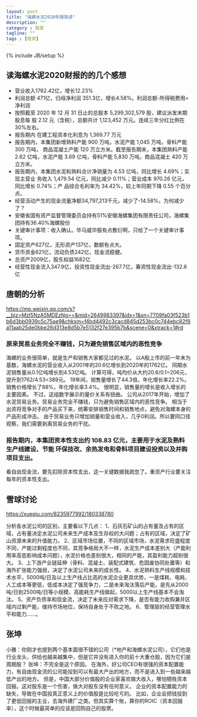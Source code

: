 ```yaml
---
layout: post
title: "海螺水泥2020年报简读"
description: ""
category : 投资
tagline: ""
tags : [投资]
---
```

{% include JB/setup %}


## 读海螺水泥2020财报的的几个感想

* 营业收入1762.42亿，增长12.23%
* 利润总额 471亿，归母净利润 351.3亿，增长4.58%。利润总额-所得税费用=净利润
* 按照截至 2020 年 12 月 31 日止的总股本 5,299,302,579 股，建议派发末期股息每 股 2.12 元（含税），总额共计 1,123,452 万元。连续三年分红比例在30%左右。
* 报告期内 在建工程资本化利息为 1,369.77 万元
* 报告期内，本集团新增熟料产能 900 万吨，水泥产能 1,045 万吨，骨料产能 300 万吨， 商品混凝土产能 120 万立方米。截至报告期末，本集团熟料产能 2.62 亿吨，水泥产能 3.69 亿吨，骨料产能 5,830 万吨，商品混凝土 420 万立方米。
* 报告期内，本集团水泥和熟料合计净销量为 4.53 亿吨，同比增长 4.69%；实现主营业 务收入 1,479.54 亿元，同比减少 0.11%；营业成本 970.26 亿元，同比增长 0.74%；产 品综合毛利率为 34.42%，较上年同期下降 0.55 个百分点。
* 经营活动产生的现金流量净额34,797,213千元，减少了-14.58%，为何减少了？
* 安徽省国有资产监督管理委员会持有51%安徽海螺集团有限责任公司，海螺集团持有36.40%海螺股份
* 关键审计事项：收入确认。毕马威华振有点敷衍啊，只给了一个关键审计事项。
* 固定资产627亿，无形资产137亿，数额有点大。
* 货币资金621亿，流动负债242亿，现金流稳健。
* 总资产2009亿，股东权益1682亿
* 经营性现金流入347.9亿，投资性现金流出-267.7亿，筹资性现金流出-132.6亿

## 唐朝的分析
https://mp.weixin.qq.com/s?__biz=MzI5NzA5MDEzNg==&mid=2649983397&idx=1&sn=7709fa03f523b1b6d3bb0939c5c75ae9&chksm=f4bd4492c3cacd845d253bc0c744ebc82f8a11aab25de0bbe26d313e8d5b7e5132f27e395b7b&scene=0&xtrack=1#rd

### 原来贸易业务完全不赚钱，只为避免销售区域内的恶性竞争

海螺的业务很简单，就是生产和销售大家都见过的水泥。
以A股上市的前一年末为基数，海螺水泥的营业收入从2001年的20.6亿增长到2020年的1762亿。
同期水泥销售量从0.1亿吨增长到4.53亿吨。
计算可得，吨均价从大约20.6/0.1=206元，提升到1762/4.53=389元。
19年间，销售量增长了44.3倍，年化增长率22.2%。
销售价格增长了88%，年化增长率3.4%。
很明显，销售量的增长是收入增长的主要因素。
不过，这组数字展示的量价关系有扭曲。
公司从2017年开始，增加了水泥贸易业务。贸易业务完全不赚钱，只为避免销售区域内的恶性竞争。
相当于出资将竞争对手的产品买下来，统筹安排销售时间和销售地点，避免对海螺本身的产品形成冲击。
由于贸易业务只增加销量和营业收入，几乎0利润。所以要同口径观察，我们需要剥离贸易业务的干扰。

### 报告期内，本集团资本性支出约 108.83 亿元，主要用于水泥及熟料生产线建设、节能 环保技改、余热发电和骨料项目建设投资以及并购项目支出。

看自由现金流，要先扣除资本性支出，这一关键数据我疏忽了。重资产行业要关注每年的资本性支出。

## 雪球讨论
https://xueqiu.com/8235977992/180338780

分析各水泥公司的区别，主要看以下几点：
1、石灰石矿山的占有量及占有的区域，占有量决定水泥公司未来生产成本及生存权的大问题；占有的区域，决定了矿山资源未来的升值能力。
2、区域市场位置，不同的区域市场，水泥需求旺盛程度不同，产能过剩程度也不同，其竞争格局大不一样，水泥生产成本差别大（产能利用率高低影响成本问题），水泥价格也差别很大，相同的产能，其盈利能力超别很大。
3、上下游产业链延伸（骨料、混凝土、装配式建筑、危固废协同处置等）和海外扩张能力强弱，决定了水泥公司未来的成长性。
4、水泥熟料生产线规模和技术水平，5000吨/日及以上生产线占比高的水泥企业更具优势，一是煤耗、电耗、人工成本等更低，低成本决定了强竞争力，二是未来淘汰落后产能，是先从2000吨/日到2500吨/日等小规模、高能耗生产线做起，5000以上生产线基本不会淘汰。
5、资产负债率和现金流，决定了未来应对需求下降，是否有能力收购兼并区域内过剩产能，维持市场地位，保持自身处于不败之地。
6、管理层的经营管理水平和能力......。

## 张坤

小雅：你刚才也提到两个基本面很不错的公司（*地产和海螺水泥公司），它们也是行业龙头，供给也越来越集中，但是它并没有进入你的前十大重仓股，因为它们是周期股？
张坤：不完全是这个原因。
在海外，好公司CEO有很强的资本配置能力，有自由现金流的公司能投到可以有最大产出的地方，而不是进入到一些越来越低产出的地方。 
但是，中国大部分价值股的企业家喜欢做大收入，哪怕牺牲资本回报。这对股东是一个伤害，做大对股东没有任何意义。
企业的资本配置能力的缺失，导致在中国投真正意义上的价值股是比较吃亏的。
比如，企业会把钱投到了更低回报的主业，去海外建厂之类。但其实算个账，算你的ROIC（资本回报率），这个时候最简单的应该是回购自己的股票。

